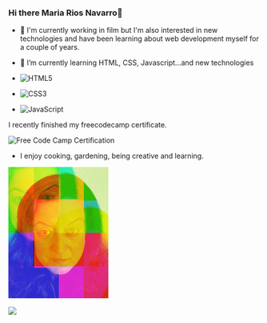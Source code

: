 ### Hi there Maria Rios Navarro👋 
<!--
**MariaRiosNavarro/MariaRiosNavarro** is a ✨ _special_ ✨ repository because its `README.md` (this file) appears on your GitHub profile.-->
	
	
- 🔭 I'm currently working in film but I'm also interested in new technologies and have been learning about web development myself for a couple of years.
- 🌱 I’m currently learning HTML, CSS, Javascript...and new technologies 

- ![HTML5](https://img.shields.io/badge/html5-%23E34F26.svg?style=for-the-badge&logo=html5&logoColor=white) 
- ![CSS3](https://img.shields.io/badge/css3-%231572B6.svg?style=for-the-badge&logo=css3&logoColor=white)
- ![JavaScript](https://img.shields.io/badge/javascript-%23323330.svg?style=for-the-badge&logo=javascript&logoColor=%23F7DF1E)

I recently finished my freecodecamp certificate.

![Free Code Camp Certification](https://freecodecamp.org/certification/Propscode/responsive-web-design)

- I enjoy cooking, gardening, being creative and learning.



 <img src="MariaRiosNavarro_Klein.jpg" alt="Marias Foto" width="200px"/>

![](https://img.shields.io/github/gist/stars/MariaRiosNavarro?style=social)





